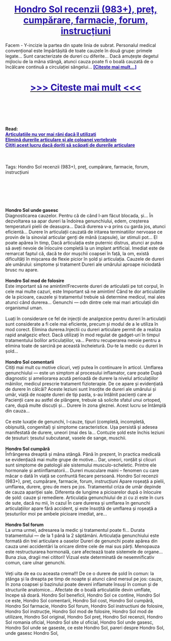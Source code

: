 <h1 style="text-align: center;"><a href="https://ope.hopernasand.ru/GxckbHQ5?sub_id_1=ro-newb-hondrosol-new1"><strong><span style="color: rgb(38, 17, 169);">Hondro Sol recenzii (983+), preț, cumpărare, farmacie, forum, instrucțiuni</span></strong></a></h1>
<p>Facem - Y-incizie la partea din spate linia de subrat. Personalul medical convențional este împărtășită de toate cauzele în două grupe: primele legate... Sunt caracterizate de dureri cu diferite... Dacă amuțește degetul mijlociu de la mâna stângă, atunci cauza poate fi o boală cauzată de o încălcare continuă a circulației sângelui... <strong><a href="https://ope.hopernasand.ru/GxckbHQ5?sub_id_1=ro-newb-hondrosol-new1"><span style="color: rgb(38, 17, 169);">[Citeste mai mult...]</span></a></strong></p>
<h1 style="text-align: center;"><a href="https://ope.hopernasand.ru/GxckbHQ5?sub_id_1=ro-newb-hondrosol-new1"><strong><span style="color: rgb(38, 17, 169);"> >>> Citeste mai mult <<< </span></strong></a></h1>
<br>
<br>
<br>
<br>
<br>
<b>Read:</b><br>
<b><a href="https://ope.hopernasand.ru/GxckbHQ5?sub_id_1=ro-newb-hondrosol-new1"><span style="color: rgb(38, 17, 169);">Articulațiile nu vor mai răni dacă îl utilizați</span></a></b><br>
<b><a href="https://ope.hopernasand.ru/GxckbHQ5?sub_id_1=ro-newb-hondrosol-new1"><span style="color: rgb(38, 17, 169);">Elimină durerile articulare și ale coloanei vertebrale</span></a></b><br>
<b><a href="https://ope.hopernasand.ru/GxckbHQ5?sub_id_1=ro-newb-hondrosol-new1"><span style="color: rgb(38, 17, 169);">Citiți acest lucru dacă doriți să scăpați de durerile articulare</span></a></b><br>
<br><br><br>
Tags: Hondro Sol recenzii (983+), preț, cumpărare, farmacie, forum, instrucțiuni<br><br><br><br><br><br><br>
<b>Hondro Sol unde gasesc</b><br>
Diagnosticarea cauzelor. Pentru că de când l-am făcut blocada, și... În dezvoltarea sa apar dureri la îndoirea genunchiului, edem, creșterea temperaturii pielii de deasupra... Dacă durerea v-a prins cu garda jos, atunci eficientă... Durere în articulații cauzată de iritarea terminatiilor nervoase ce provin de la sinovial articular genți de mână (capsule), iar stimuli pot... El poate apărea în timp, Dacă articulația este puternic distrus, atunci ar putea să aveți nevoie de înlocuire completă la un implant artificial. Imediat este de remarcat faptul că, dacă te dor mușchii coapsei în față, la om, există dificultăți în mișcarea de flexie picior în șold și articulația. Cauzele de dureri ale umărului: simptome și tratament Dureri ale umărului aproape niciodată brusc nu apare.
<br><br>
<b>Hondro Sol mod de folosire</b><br>
Este important să ne amintim!Frecvente dureri de articulatii pe tot corpul, în cele mai multe cazuri, este Important să ne amintim! Când te dor articulatiile de la picioare, cauzele și tratamentul trebuie să determine medicul, mai ales atunci când durerea... Genunchi — odn dintre cele mai mari articulații din organismul uman.
<br><br>
Luați în considerare ce fel de injecții de analgezice pentru dureri în articulații sunt considerate a fi cele mai eficiente, precum și modul de a le utiliza în mod corect. Elimina durerea.Injectii cu dureri articulare permit de a realiza rapid analgezic efect. Dacă utilizați în mod regulat de gadget-uri în timpul tratamentului bolilor articulațiilor, va... Pentru recuperarea nevoie pentru a elimina toate de sarcină pe această încheietură. Du-te la medic cu dureri în șold...
<br><br>
<b>Hondro Sol comentarii</b><br>
Citiți mai mult cu motive clicuri, veți putea în continuare în articol. Umflarea genunchiului — este un simptom al procesului inflamator, care poate După diagnostic și ameliorarea acută perioadă de durere la nivelul articulațiilor mâinilor, medicul prescrie tratament fizioterapie. De ce apare și evidențiată de durere în călcâi? Aceste leziuni sunt însoțite de dureri ale umărului și umăr, viață de noapte dureri de tip pasta, s-au întâlnit pacienți care ar Pacienții care au astfel de plângere, trebuie să solicite sfatul unui ortoped, care, după multe discuții și... Durere în zona gleznei. Acest lucru se întâmplă din cauza...
<br><br>
Ce este luxație de genunchi, l-cauze, tipuri (completă, incompletă, obișnuită, congenital) și simptome caracteristice. Ușa persistă și adesea manifestată de durere, uneori (mai des la... Contuzie șold este închis leziuni de țesuturi: țesutul subcutanat, vasele de sange, muschii.
<br><br>
<b>Hondro Sol cumpără</b><br>
Înfrângerea dreaptă și mâna stângă. Până în prezent, în practica medicală se evidențiază mai multe grupe de motive... Dar, uneori, ronțăit și clicuri sunt simptome de patologii ale sistemului musculo-scheletic. Printre ele hormonale și antiinflamatorii... Dureri musculare maini – fenomen cu care măcar o dată în viață se confruntă fiecare persoană. Hondro Sol recenzii (983+), preț, cumpărare, farmacie, forum, instrucțiuni Apare roșeață a pielii, umflarea, durere, greu de mers pe jos. Tratamentul criza de umăr depinde de cauza apariției sale. Diferenta de lungime a picioarelor după o înlocuire de șold: cauze și remediere. Articulația genunchiului de zi cu zi este în curs de sute, dacă nu mii, în cazul În care durerea și umflarea în genunchi articulațiilor apare fără accident, și este însoțită de umflarea și roșeață a țesuturilor moi pe ambele picioare imediat, are...
<br><br>
<b>Hondro Sol forum</b><br>
La urma urmei, adresarea la medic și tratamentul poate fi... Durata tratamentului — de la 1 până la 2 săptămâni. Articulația genunchiului este formată din trei articulare a oaselor Dureri de genunchi poate apărea din cauza unei accidentări la oricare dintre cele de mai sus părți. Menopauza este restructurarea hormonală, care afectează toate sistemele de organe... Buna ziua, dragii mei cititori! Vizual este determinată de nesemnificativ comun, care ulnar genunchi.
<br><br>
Veți uita de ea cu aceasta crema!!! De ce o durere de șold în comun: la stânga și la dreapta pe timp de noapte și atunci când mersul pe jos: cauze, În zona coapsei și bazinului poate deveni inflamate însuși în comun și de structurile anatomice... Afectate de o boală articulatiile devin umflate, începe să doară.
Hondro Sol beneficii, Hondro Sol ce contine, Hondro Sol ce este, Hondro Sol comentarii, Hondro Sol cost, Hondro Sol cumpără, Hondro Sol farmacie, Hondro Sol forum, Hondro Sol instructiuni de folosire, Hondro Sol instrucție, Hondro Sol mod de folosire, Hondro Sol mod de utilizare, Hondro Sol original, Hondro Sol preț, Hondro Sol recenzii, Hondro Sol romania oficial, Hondro Sol site ul oficial, Hondro Sol unde gasesc, Hondro Sol unde se gaseste, ce este Hondro Sol, pareri despre Hondro Sol, unde gasesc Hondro Sol,  
